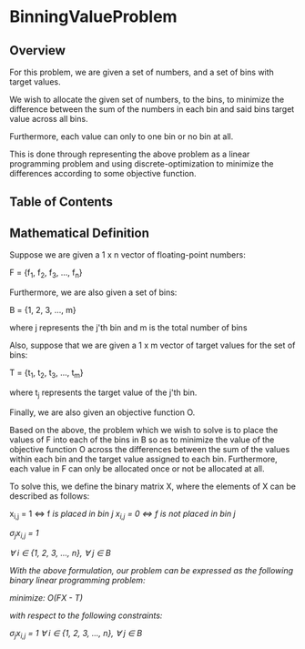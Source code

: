 # BinningValueProblem

## Overview

For this problem, we are given a set of numbers, and a set of bins with target values.

We wish to allocate the given set of numbers, to the bins, to minimize the difference between the sum of the numbers in each bin and said bins target value across all bins.

Furthermore, each value can only to one bin or no bin at all.

This is done through representing the above problem as a linear programming problem and using discrete-optimization to minimize the differences according to some objective function.

## Table of Contents

## Mathematical Definition

Suppose we are given a 1 x n vector of floating-point numbers:

F = {f<sub>1</sub>, f<sub>2</sub>, f<sub>3</sub>, ..., f<sub>n</sub>}


Furthermore, we are also given a set of bins:

B = {1, 2, 3, ..., m} 

where j represents the j'th bin and m is the total number of bins


Also, suppose that we are given a 1 x m vector of target values for the set of bins: 

T = {t<sub>1</sub>, t<sub>2</sub>, t<sub>3</sub>, ..., t<sub>m</sub>}

where t<sub>j</sub> represents the target value of the j'th bin.


Finally, we are also given an objective function O.


Based on the above, the problem which we wish to solve is to place the values of F into each of the bins in B so as to minimize the value of the objective function O across the differences between the sum of the values within each bin and the target value assigned to each bin. Furthermore, each value in F can only be allocated once or not be allocated at all.


To solve this, we define the binary matrix X, where the elements of X can be described as follows:

x<sub>i,j</sub> = 1 &hArr; f<i> is placed in bin j
x<sub>i,j</sub> = 0 &hArr; f<i> is not placed in bin j

&sigma;<sub>j</sub>x<sub>i,j</sub> = 1

&forall; i &isin; {1, 2, 3, ..., n}, &forall; j &isin; B

With the above formulation, our problem can be expressed as the following binary linear programming problem:

minimize: O(FX - T)

with respect to the following constraints:

&sigma;<sub>j</sub>x<sub>i,j</sub> = 1 &forall; i &isin; {1, 2, 3, ..., n}, &forall; j &isin; B
